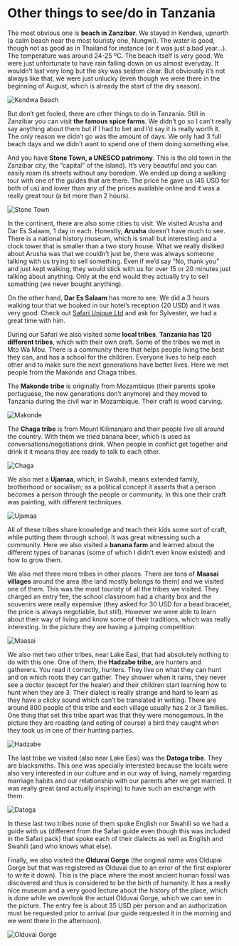 # Other things to see/do in Tanzania

The most obvious one is **beach in Zanzibar**. We stayed in Kendwa, upnorth (a calm beach near the most touristy one, Nungwi). The water is good, though not as good as in Thailand for instance (or it was just a bad year…). The temperature was around 24-25 ºC. The beach itself is very good. We were just unfortunate to have rain falling down on us almost everyday. It wouldn’t last very long but the sky was seldom clear. But obviously it’s not always like that, we were just unlucky (even though we were there in the beginning of August, which is already the start of the dry season).

![Kendwa Beach](images/Tanzania/beach.jpg)

But don’t get fooled, there are other things to do in Tanzania.
Still in Zanzibar you can visit **the famous spice farms**. We didn’t go so I can’t really say anything about them but if I had to bet and I’d say it is really worth it. The only reason we didn’t go was the amount of days. We only had 3 full beach days and we didn’t want to spend one of them doing something else.

And you have **Stone Town, a UNESCO patrimony**. This is the old town in the Zanzibar city, the “capital” of the island). It’s very beautiful and you can easily roam its streets without any boredom. We ended up doing a walking tour with one of the guides that are there. The price he gave us (45 USD for both of us) and lower than any of the prices available online and it was a really great tour (a bit more than 2 hours).

![Stone Town](images/Tanzania/stone_town.jpg)

In the continent, there are also some cities to visit. We visited Arusha and Dar Es Salaam, 1 day in each. Honestly, **Arusha** doesn’t have much to see. There is a national history museum, which is small but interesting and a clock tower that is smaller than a two story house. What we really disliked about Arusha was that we couldn’t just be, there was always someone talking with us trying to sell something. Even if we’d say “No, thank you” and just kept walking, they would stick with us for over 15 or 20 minutes just talking about anything. Only at the end would they actually try to sell something (we never bought anything).

On the other hand, **Dar Es Salaam** has more to see. We did a 3 hours walking tour that we booked in our hotel’s reception (20 USD) and it was very good. Check out [Safari Unique Ltd](https://www.tripadvisor.com/Attraction_Review-g293748-d12975598-Reviews-Safari_Unique_Ltd-Dar_es_Salaam_Dar_Es_Salaam_Region.html) and ask for Sylvester, we had a great time with him.

During our Safari we also visited some **local tribes**. **Tanzania has 120 different tribes**, which with their own craft. Some of the tribes we met in Mto Wa Mbu. There is a community there that helps people living the best they can, and has a school for the children. Everyone lives to help each other and to make sure the next generations have better lives. Here we met people from the Makonde and Chaga tribes.

The **Makonde tribe** is originally from Mozambique (their parents spoke portuguese, the new generations don’t anymore) and they moved to Tanzania during the civil war in Mozambique. Their craft is wood carving.

![Makonde](images/Tanzania/makonde.jpg)

The **Chaga tribe** is from Mount Kilimanjaro and their people live all around the country. With them we tried banana beer, which is used as conversations/negotiations drink. When people in conflict get together and drink it it means they are ready to talk to each other.

![Chaga](images/Tanzania/banana_beer.jpg)

We also met a **Ujamaa**, which, in Swahili, means extended family, brotherhood or socialism; as a political concept it asserts that a person becomes a person through the people or community. In this one their craft was painting, with different techniques.

![Ujamaa](images/Tanzania/ujamaa.jpg)

All of these tribes share knowledge and teach their kids some sort of craft, while putting them through school. It was great witnessing such a community. Here we also visited a **banana farm** and learned about the different types of bananas (some of which I didn’t even know existed) and how to grow them.

We also met three more tribes in other places. There are tons of **Maasai villages** around the area (the land mostly belongs to them) and we visited one of them. This was the most touristy of all the tribes we visited. They charged an entry fee, the school classroom had a charity box and the souvenirs were really expensive (they asked for 30 USD for a bead bracelet, the price is always negotiable, but still). However we were able to learn about their way of living and know some of their traditions, which was really interesting. In the picture they are having a jumping competition.

![Maasai](images/Tanzania/maasai.jpg)

We also met two other tribes, near Lake Easi, that had absolutely nothing to do with this one.
One of them, the **Hadzabe tribe**, are hunters and gatherers. You read it correctly, hunters. They live on what they can hunt and on which roots they can gather. They shower when it rains, they never see a doctor (except for the healer) and their children start learning how to hunt when they are 3. Their dialect is really strange and hard to learn as they have a clicky sound which can’t be translated in writing. There are around 800 people of this tribe and each village usually has 2 or 3 families. One thing that set this tribe apart was that they were monogamous. In the picture they are roasting (and eating of course) a bird they caught when they took us in one of their hunting parties.

![Hadzabe](images/Tanzania/hadzabe.jpg)

The last tribe we visited (also near Lake Easi) was the **Datoga tribe**. They are blacksmiths. This one was specially interested because the locals were also very interested in our culture and in our way of living, namely regarding marriage habits and our relationship with our parents after we get married. It was really great (and actually inspiring) to have such an exchange with them.

![Datoga](images/Tanzania/datoga.jpg)

In these last two tribes none of them spoke English nor Swahili so we had a guide with us (different from the Safari guide even though this was included in the Safari pack) that spoke each of their dialects as well as English and Swahili (and who knows what else).

Finally, we also visited the **Olduvai Gorge** (the original name was Oldupai Gorge but that was registered as Olduvai due to an error of the first explorer to write it down). This is the place where the most ancient human fossil was discovered and thus is considered to be the birth of humanity. It has a really nice museum and a very good lecture about the history of the place, which is done while we overlook the actual Olduvai Gorge, which we can see in the picture. The entry fee is about 35 USD per person and an authorization must be requested prior to arrival (our guide requested it in the morning and we went there in the afternoon).

![Olduvai Gorge](images/Tanzania/olduvai_gorge.jpg)
